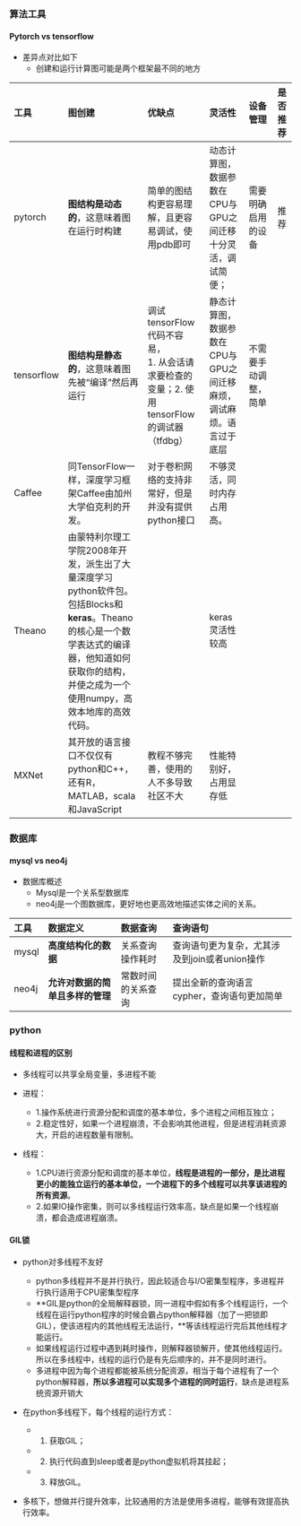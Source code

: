 ### 算法工具


#### Pytorch vs tensorflow

- 差异点对比如下
    - 创建和运行计算图可能是两个框架最不同的地方

| 工具 | **图创建** | 优缺点 | 灵活性 | 设备管理 | 是否推荐
|:- | :- | :- | :-| :-| :-
| pytorch  | **图结构是动态的**，这意味着图在运行时构建 | 简单的图结构更容易理解，且更容易调试，使用pdb即可 | 动态计算图，数据参数在CPU与GPU之间迁移十分灵活，调试简便；| 需要明确启用的设备 | 推荐
| tensorflow   | **图结构是静态的**，这意味着图先被“编译”然后再运行 | 调试tensorFlow代码不容易，<br> 1. 从会话请求要检查的变量；2. 使用tensorFlow的调试器（tfdbg） | 静态计算图，数据参数在CPU与GPU之间迁移麻烦，调试麻烦。语言过于底层 | 不需要手动调整，简单
| Caffee | 同TensorFlow一样，深度学习框架Caffee由加州大学伯克利的开发。 | 对于卷积网络的支持非常好，但是并没有提供python接口 | 不够灵活，同时内存占用高。
| Theano | 由蒙特利尔理工学院2008年开发，派生出了大量深度学习python软件包。包括Blocks和**keras**。Theano的核心是一个数学表达式的编译器，他知道如何获取你的结构，并使之成为一个使用numpy，高效本地库的高效代码。 |  | keras灵活性较高
| MXNet | 其开放的语言接口不仅仅有python和C++，还有R，MATLAB，scala和JavaScript | 教程不够完善，使用的人不多导致社区不大 | 性能特别好，占用显存低


### 数据库

<!-- #region -->
#### mysql vs neo4j
- 数据库概述
    - Mysql是一个关系型数据库
    - neo4j是一个图数据库，更好地也更高效地描述实体之间的关系。



| 工具 | **数据定义** | 数据查询 | 查询语句 
| :- | :-| :-| :-
| mysql  | **高度结构化的数据** | 关系查询操作耗时 | 查询语句更为复杂，尤其涉及到join或者union操作 
| neo4j | **允许对数据的简单且多样的管理**  | 常数时间的关系查询 | 提出全新的查询语言cypher，查询语句更加简单
<!-- #endregion -->

### python

<!-- #region -->
#### 线程和进程的区别
- 多线程可以共享全局变量，多进程不能
- 进程：
    - 1.操作系统进行资源分配和调度的基本单位，多个进程之间相互独立；
    - 2.稳定性好，如果一个进程崩溃，不会影响其他进程，但是进程消耗资源大，开启的进程数量有限制。


- 线程：
    - 1.CPU进行资源分配和调度的基本单位，**线程是进程的一部分，是比进程更小的能独立运行的基本单位，一个进程下的多个线程可以共享该进程的所有资源**。
    - 2.如果IO操作密集，则可以多线程运行效率高，缺点是如果一个线程崩溃，都会造成进程崩溃。
<!-- #endregion -->

<!-- #region -->
#### GIL锁
- python对多线程不友好
    - python多线程并不是并行执行，因此较适合与I/O密集型程序，多进程并行执行适用于CPU密集型程序
    - **GIL是python的全局解释器锁，同一进程中假如有多个线程运行，一个线程在运行python程序的时候会霸占python解释器（加了一把锁即GIL），使该进程内的其他线程无法运行，**等该线程运行完后其他线程才能运行。
    - 如果线程运行过程中遇到耗时操作，则解释器锁解开，使其他线程运行。所以在多线程中，线程的运行仍是有先后顺序的，并不是同时进行。
    - 多进程中因为每个进程都能被系统分配资源，相当于每个进程有了一个python解释器，**所以多进程可以实现多个进程的同时运行**，缺点是进程系统资源开销大


- 在python多线程下，每个线程的运行方式：
    - 1. 获取GIL；
    - 2. 执行代码直到sleep或者是python虚拟机将其挂起；
    - 3. 释放GIL。
- 多核下，想做并行提升效率，比较通用的方法是使用多进程，能够有效提高执行效率。
<!-- #endregion -->

